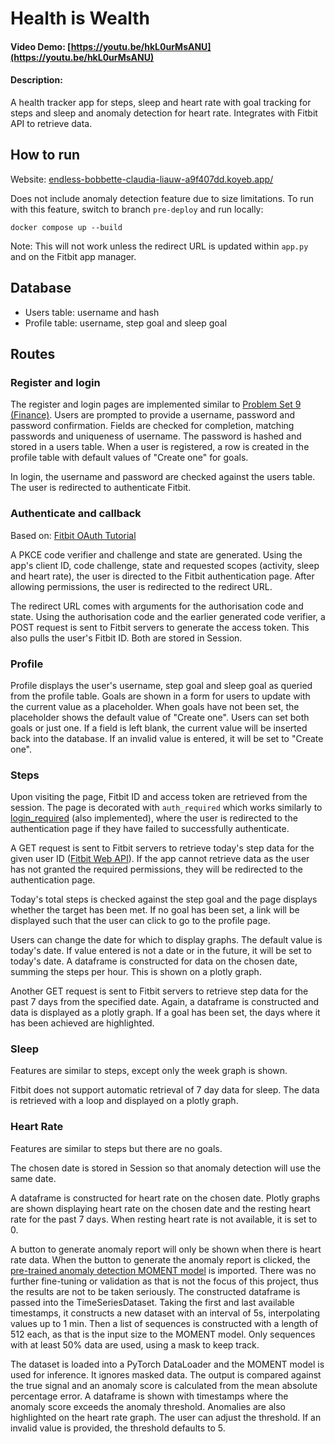 # Health is Wealth
#### Video Demo:  [https://youtu.be/hkL0urMsANU](https://youtu.be/hkL0urMsANU)
#### Description:
A health tracker app for steps, sleep and heart rate with goal tracking for steps and sleep and anomaly detection for heart rate. Integrates with Fitbit API to retrieve data.

## How to run
Website: [endless-bobbette-claudia-liauw-a9f407dd.koyeb.app/](https://endless-bobbette-claudia-liauw-a9f407dd.koyeb.app/)

Does not include anomaly detection feature due to size limitations. To run with this feature, switch to branch `pre-deploy` and run locally:
```
docker compose up --build
```
Note: This will not work unless the redirect URL is updated within `app.py` and on the Fitbit app manager.

## Database
* Users table: username and hash
* Profile table: username, step goal and sleep goal

## Routes
### Register and login
The register and login pages are implemented similar to [Problem Set 9 (Finance)](https://cs50.harvard.edu/x/2024/psets/9/finance/). Users are prompted to provide a username, password and password confirmation. Fields are checked for completion, matching passwords and uniqueness of username. The password is hashed and stored in a users table. When a user is registered, a row is created in the profile table with default values of "Create one" for goals.

In login, the username and password are checked against the users table. The user is redirected to authenticate Fitbit.

### Authenticate and callback
Based on: [Fitbit OAuth Tutorial](https://dev.fitbit.com/build/reference/web-api/troubleshooting-guide/oauth2-tutorial/)

A PKCE code verifier and challenge and state are generated. Using the app's client ID, code challenge, state and requested scopes (activity, sleep and heart rate), the user is directed to the Fitbit authentication page. After allowing permissions, the user is redirected to the redirect URL.

The redirect URL comes with arguments for the authorisation code and state. Using the authorisation code and the earlier generated code verifier, a POST request is sent to Fitbit servers to generate the access token. This also pulls the user's Fitbit ID. Both are stored in Session.

### Profile
Profile displays the user's username, step goal and sleep goal as queried from the profile table. Goals are shown in a form for users to update with the current value as a placeholder. When goals have not been set, the placeholder shows the default value of "Create one". Users can set both goals or just one. If a field is left blank, the current value will be inserted back into the database. If an invalid value is entered, it will be set to "Create one".

### Steps
Upon visiting the page, Fitbit ID and access token are retrieved from the session. The page is decorated with `auth_required` which works similarly to [login_required](https://flask.palletsprojects.com/en/latest/patterns/viewdecorators/) (also implemented), where the user is redirected to the authentication page if they have failed to successfully authenticate.

A GET request is sent to Fitbit servers to retrieve today's step data for the given user ID ([Fitbit Web API](https://dev.fitbit.com/build/reference/web-api/)). If the app cannot retrieve data as the user has not granted the required permissions, they will be redirected to the authentication page.

Today's total steps is checked against the step goal and the page displays whether the target has been met. If no goal has been set, a link will be displayed such that the user can click to go to the profile page.

Users can change the date for which to display graphs. The default value is today's date. If value entered is not a date or in the future, it will be set to today's date. A dataframe is constructed for data on the chosen date, summing the steps per hour. This is shown on a plotly graph.

Another GET request is sent to Fitbit servers to retrieve step data for the past 7 days from the specified date. Again, a dataframe is constructed and data is displayed as a plotly graph. If a goal has been set, the days where it has been achieved are highlighted.

### Sleep
Features are similar to steps, except only the week graph is shown.

Fitbit does not support automatic retrieval of 7 day data for sleep. The data is retrieved with a loop and displayed on a plotly graph. 

### Heart Rate
Features are similar to steps but there are no goals.

The chosen date is stored in Session so that anomaly detection will use the same date.

A dataframe is constructed for heart rate on the chosen date. Plotly graphs are shown displaying heart rate on the chosen date and the resting heart rate for the past 7 days. When resting heart rate is not available, it is set to 0.

A button to generate anomaly report will only be shown when there is heart rate data. When the button to generate the anomaly report is clicked, the [pre-trained anomaly detection MOMENT model](https://huggingface.co/AutonLab/MOMENT-1-large) is imported. There was no further fine-tuning or validation as that is not the focus of this project, thus the results are not to be taken seriously. The constructed dataframe is passed into the TimeSeriesDataset. Taking the first and last available timestamps, it constructs a new dataset with an interval of 5s, interpolating values up to 1 min. Then a list of sequences is constructed with a length of 512 each, as that is the input size to the MOMENT model. Only sequences with at least 50% data are used, using a mask to keep track.

The dataset is loaded into a PyTorch DataLoader and the MOMENT model is used for inference. It ignores masked data. The output is compared against the true signal and an anomaly score is calculated from the mean absolute percentage error. A dataframe is shown with timestamps where the anomaly score exceeds the anomaly threshold. Anomalies are also highlighted on the heart rate graph. The user can adjust the threshold. If an invalid value is provided, the threshold defaults to 5.